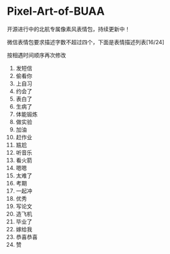 # Pixel-Art-of-BUAA
开源进行中的北航专属像素风表情包，持续更新中！

微信表情包要求描述字数不超过四个，下面是表情描述列表[16/24]  
 
按相遇时间顺序再次修改

1. 发短信  
2. 偷看你  
3. 上自习  
4. 约会了  
5. 表白了  
6. 生病了  
7. 体能锻炼  
8. 做实验  
9. 加油   
10. 赶作业  
11. 尴尬    
12. 听音乐  
13. 看火箭  
14. 嗯嗯  
15. 太难了  
16. 考期  
17. 一起冲  
18. 优秀  
19. 写论文  
20. 造飞机  
21. 毕业了 
22. 嫁给我  
23. 恭喜恭喜  
24. 赞 
